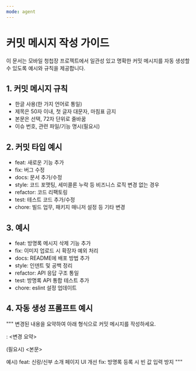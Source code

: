 ```yaml
---
mode: agent
---
```

# 커밋 메시지 작성 가이드

이 문서는 모바일 청첩장 프로젝트에서 일관성 있고 명확한 커밋 메시지를 자동 생성할 수 있도록 예시와 규칙을 제공합니다.

## 1. 커밋 메시지 규칙
- 한글 사용(한 가지 언어로 통일)
- 제목은 50자 이내, 첫 글자 대문자, 마침표 금지
- 본문은 선택, 72자 단위로 줄바꿈
- 이슈 번호, 관련 파일/기능 명시(필요시)

## 2. 커밋 타입 예시
- feat: 새로운 기능 추가
- fix: 버그 수정
- docs: 문서 추가/수정
- style: 코드 포맷팅, 세미콜론 누락 등 비즈니스 로직 변경 없는 경우
- refactor: 코드 리팩토링
- test: 테스트 코드 추가/수정
- chore: 빌드 업무, 패키지 매니저 설정 등 기타 변경

## 3. 예시
- feat: 방명록 메시지 삭제 기능 추가
- fix: 이미지 업로드 시 확장자 예외 처리
- docs: README에 배포 방법 추가
- style: 인덴트 및 공백 정리
- refactor: API 응답 구조 통일
- test: 방명록 API 통합 테스트 추가
- chore: eslint 설정 업데이트

## 4. 자동 생성 프롬프트 예시
"""
변경된 내용을 요약하여 아래 형식으로 커밋 메시지를 작성하세요.

<type>: <변경 요약>

(필요시) <본문>

예시)
feat: 신랑/신부 소개 페이지 UI 개선
fix: 방명록 등록 시 빈 값 입력 방지
"""
